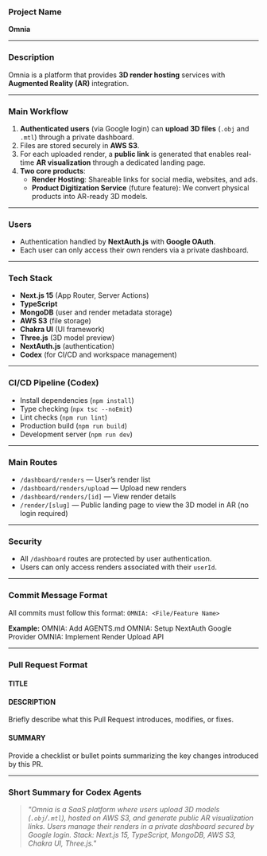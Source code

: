 ### Project Name
**Omnia**

---

### Description
Omnia is a platform that provides **3D render hosting** services with **Augmented Reality (AR)** integration.

---

### Main Workflow
1. **Authenticated users** (via Google login) can **upload 3D files** (`.obj` and `.mtl`) through a private dashboard.
2. Files are stored securely in **AWS S3**.
3. For each uploaded render, a **public link** is generated that enables real-time **AR visualization** through a dedicated landing page.
4. **Two core products**:
   - **Render Hosting**: Shareable links for social media, websites, and ads.
   - **Product Digitization Service** (future feature): We convert physical products into AR-ready 3D models.

---

### Users
- Authentication handled by **NextAuth.js** with **Google OAuth**.
- Each user can only access their own renders via a private dashboard.

---

### Tech Stack
- **Next.js 15** (App Router, Server Actions)
- **TypeScript**
- **MongoDB** (user and render metadata storage)
- **AWS S3** (file storage)
- **Chakra UI** (UI framework)
- **Three.js** (3D model preview)
- **NextAuth.js** (authentication)
- **Codex** (for CI/CD and workspace management)

---

### CI/CD Pipeline (Codex)
- Install dependencies (`npm install`)
- Type checking (`npx tsc --noEmit`)
- Lint checks (`npm run lint`)
- Production build (`npm run build`)
- Development server (`npm run dev`)

---

### Main Routes
- `/dashboard/renders` — User’s render list
- `/dashboard/renders/upload` — Upload new renders
- `/dashboard/renders/[id]` — View render details
- `/render/[slug]` — Public landing page to view the 3D model in AR (no login required)

---

### Security
- All `/dashboard` routes are protected by user authentication.
- Users can only access renders associated with their `userId`.

---

### Commit Message Format
All commits must follow this format:
`OMNIA: <File/Feature Name>`

**Example:**
OMNIA: Add AGENTS.md
OMNIA: Setup NextAuth Google Provider
OMNIA: Implement Render Upload API

---

### Pull Request Format

#### TITLE
#### DESCRIPTION
Briefly describe what this Pull Request introduces, modifies, or fixes.

#### SUMMARY
Provide a checklist or bullet points summarizing the key changes introduced by this PR.

---

### Short Summary for Codex Agents
> *"Omnia is a SaaS platform where users upload 3D models (`.obj`/`.mtl`), hosted on AWS S3, and generate public AR visualization links. Users manage their renders in a private dashboard secured by Google login. Stack: Next.js 15, TypeScript, MongoDB, AWS S3, Chakra UI, Three.js."*
